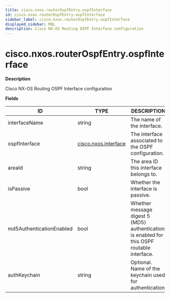 ```yaml
---
title: cisco.nxos.routerOspfEntry.ospfInterface
id: cisco.nxos.routerOspfEntry.ospfInterface
sidebar_label: cisco.nxos.routerOspfEntry.ospfInterface
displayed_sidebar: MQL
description: Cisco NX-OS Routing OSPF Interface configuration
---
```


# cisco.nxos.routerOspfEntry.ospfInterface

**Description**

Cisco NX-OS Routing OSPF Interface configuration

**Fields**

| ID                       | TYPE                                            | DESCRIPTION                                                                                |
| ------------------------ | ----------------------------------------------- | ------------------------------------------------------------------------------------------ |
| interfaceName            | string                                          | The name of the interface.                                                                 |
| ospfInterface            | [cisco.nxos.interface](cisco.nxos.interface.md) | The interface associated to the OSPF configuration.                                        |
| areaId                   | string                                          | The area ID this interface belongs to.                                                     |
| isPassive                | bool                                            | Whether the interface is passive.                                                          |
| md5AuthenticationEnabled | bool                                            | Whether message digest 5 (MD5) authentication is enabled for this OSPF routable interface. |
| authKeychain             | string                                          | Optional. Name of the keychain used for authentication.                                    |
